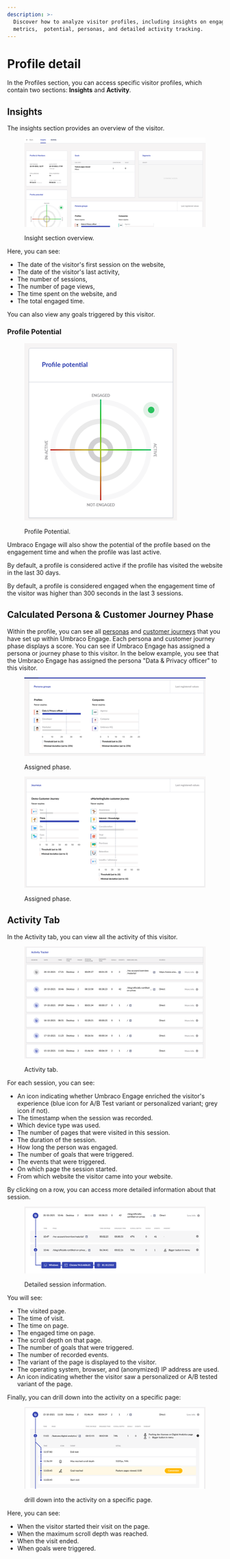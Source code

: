 ```yaml
---
description: >-
  Discover how to analyze visitor profiles, including insights on engagement
  metrics,  potential, personas, and detailed activity tracking.
---
```


# Profile detail

In the Profiles section, you can access specific visitor profiles, which contain two sections: **Insights** and **Activity**.

## Insights

The insights section provides an overview of the visitor.

<figure><img src="../../.gitbook/assets/image (28).png" alt="Insight section overview."><figcaption><p>Insight section overview.</p></figcaption></figure>

Here, you can see:

* The date of the visitor's first session on the website,
* The date of the visitor's last activity,
* The number of sessions,
* The number of page views,
* The time spent on the website, and
* The total engaged time.

You can also view any goals triggered by this visitor.

### Profile Potential

<div align="left">

<figure><img src="../../.gitbook/assets/image (29).png" alt="Profile Potential."><figcaption><p>Profile Potential.</p></figcaption></figure>

</div>

Umbraco Engage will also show the potential of the profile based on the engagement time and when the profile was last active.

By default, a profile is considered active if the profile has visited the website in the last 30 days.

By default, a profile is considered engaged when the engagement time of the visitor was higher than 300 seconds in the last 3 sessions.



## Calculated Persona & Customer Journey Phase

Within the profile, you can see all [personas](../../../../personalization/implicit-explicit-personalization/setting-up-personas/) and [customer journeys](../../../../personalization/implicit-explicit-personalization/setting-up-the-customer-journey/) that you have set up within Umbraco Engage. Each persona and customer journey phase displays a score. You can see if Umbraco Engage has assigned a persona or journey phase to this visitor. In the below example, you see that the Umbraco Engage has assigned the persona "Data & Privacy officer" to this visitor.

<figure><img src="../../.gitbook/assets/image (30).png" alt="Assigned phase."><figcaption><p>Assigned phase.</p></figcaption></figure>

<figure><img src="../../.gitbook/assets/image (31).png" alt="Assigned phase."><figcaption><p>Assigned phase.</p></figcaption></figure>

## Activity Tab

In the Activity tab, you can view all the activity of this visitor.

<figure><img src="../../.gitbook/assets/image (32).png" alt="Activity tab."><figcaption><p>Activity tab.</p></figcaption></figure>

For each session, you can see:

* An icon indicating whether Umbraco Engage enriched the visitor's experience (blue icon for A/B Test variant or personalized variant; grey icon if not).
* The timestamp when the session was recorded.
* Which device type was used.
* The number of pages that were visited in this session.
* The duration of the session.
* How long the person was engaged.
* The number of goals that were triggered.
* The events that were triggered.
* On which page the session started.
* From which website the visitor came into your website.

By clicking on a row, you can access more detailed information about that session.

<figure><img src="../../.gitbook/assets/image (33).png" alt="Detailed session information."><figcaption><p>Detailed session information.</p></figcaption></figure>

You will see:

* The visited page.
* The time of visit.
* The time on page.
* The engaged time on page.
* The scroll depth on that page.
* The number of goals that were triggered.
* The number of recorded events.
* The variant of the page is displayed to the visitor.
* The operating system, browser, and (anonymized) IP address are used.
* An icon indicating whether the visitor saw a personalized or A/B tested variant of the page.

Finally, you can drill down into the activity on a specific page:

<figure><img src="../../.gitbook/assets/image (34).png" alt="drill down into the activity on a specific page."><figcaption><p>drill down into the activity on a specific page.</p></figcaption></figure>

Here, you can see:

* When the visitor started their visit on the page.
* When the maximum scroll depth was reached.
* When the visit ended.
* When goals were triggered.
